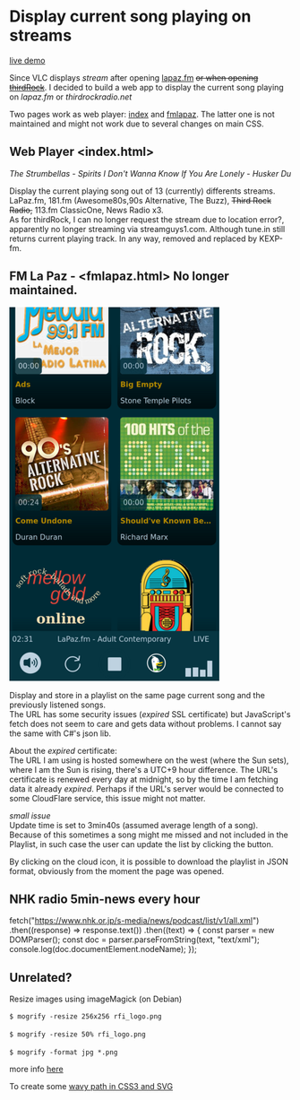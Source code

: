 # Display current song playing on streams

[live demo](https://ndlopez.github.io/web_player/)

Since VLC displays *stream* after opening [lapaz.fm](https://stream.consultoradas.com/8042/stream) ~~or when opening [thirdRock](https://rfcmedia3.streamguys1.com/thirdrock-sgplayer.aac)~~. I decided to build a web app to display the current song playing on *lapaz.fm* or *thirdrockradio.net*

Two pages work as web player: [index](https://ndlopez.github.io/web_player/) and [fmlapaz](https://ndlopez.github.io/web_player/fmlapaz.html). The latter one is not maintained and might not work due to several changes on main CSS.

## Web Player <index.html>

*The Strumbellas - Spirits*
*I Don't Wanna Know If You Are Lonely - Husker Du*

Display the current playing song out of 13 (currently) differents streams. LaPaz.fm, 181.fm (Awesome80s,90s Alternative, The Buzz), ~~Third Rock Radio,~~ 113.fm ClassicOne, News Radio x3.<br> As for thirdRock, I can no longer request the stream due to location error?, apparently no longer streaming via streamguys1.com. Although tune.in still returns current playing track. In any way, removed and replaced by KEXP-fm.

## FM La Paz - <fmlapaz.html> No longer maintained. 

![new design](assets/web_player_20240131.png)

Display and store in a playlist on the same page current song and the previously listened songs.<br>
The URL has some security issues (*expired* SSL certificate) but JavaScript's fetch does not seem to care and gets data without problems. I cannot say the same with C#'s json lib.

About the *expired* certificate:<br>
The URL I am using is hosted somewhere on the west (where the Sun sets), where I am the Sun is rising, there's a UTC+9 hour difference. The URL's certificate is renewed every day at midnight, so by the time I am fetching data it already *expired*. Perhaps if the URL's server would be connected to some CloudFlare service, this issue might not matter.

*small issue*<br>
Update time is set to 3min40s (assumed average length of a song). Because of this sometimes a song might me missed and not included in the Playlist, in such case the user can update the list by clicking the <reload> button.

By clicking on the cloud icon, it is possible to download the playlist in JSON format, obviously from the moment the page was opened.

## NHK radio 5min-news every hour

fetch("https://www.nhk.or.jp/s-media/news/podcast/list/v1/all.xml")
  .then((response) => response.text())
  .then((text) => {
    const parser = new DOMParser();
    const doc = parser.parseFromString(text, "text/xml");
    console.log(doc.documentElement.nodeName);
  });

## Unrelated?

Resize images using imageMagick (on Debian)

    $ mogrify -resize 256x256 rfi_logo.png

    $ mogrify -resize 50% rfi_logo.png

    $ mogrify -format jpg *.png

more info [here](https://imagemagick.org/script/mogrify.php)

To create some [wavy path in CSS3 and SVG](https://css-tricks.com/how-to-create-wavy-shapes-patterns-in-css/#top-of-site)

<!--
<svg id="vol_icon" xmlns="http://www.w3.org/2000/svg" viewBox="0 0 32 32" width="32" height="32" fill="none" stroke="currentcolor" stroke-linecap="round" stroke-linejoin="round" stroke-width="2">
<path fill="#bed2e0" d="M20 16 C20 8 15 2 15 2 L8 10 2 10 2 22 8 22 15 30 C15 30 20 24 20 16 Z"/>
 <path d="M21 2 C21 2 25 6 25 16 25 26 21 30 21 30 M27 4 C27 4 30 8 30 16 30 24 27 28 27 28"/></svg>

div id="player" style="position: fixed;bottom: 0;z-index: 100;float:none;box-sizing: content-box;">
  <ul>
    <li><a><div><label for="vol_input" onclick="volume_mute(0)">
      <img id="vol_icon" src="assets/volume-svgrepo.svg" width="38"/></label>
      <input id="vol_input" class="volume-vertical" type="range" min="0" max="100" value="80" step="10" oninput="audioConnect.volume = this.value/100" onchange="this.oninput()"></div>
      <-volume-></a>
    </li>
    <li><a title="back to home" href="../index.html">
      <svg id="prev_play" xmlns="http://www.w3.org/2000/svg" viewBox="0 0 42 42" width="42" height="42" fill="#bed2e0" stroke="#2e4054" stroke-linecap="round" stroke-linejoin="round" stroke-width="4">
        <circle stroke-width="0" cx="21" cy="21" r="20"/><-M30 30 L30 10 12 20Z M11 30 L11 10->
        <path fill= "#2e4054" d="M28 28 L28 14 15 21Z M14 28 L14 14"/></svg>
      </a></li>
    <li><a id="playBtn" title="start stream"></a></li>
    <li><a href="fmlapaz.html" title="Go to FM LaPaz">
      <svg id="next_play" xmlns="http://www.w3.org/2000/svg" viewBox="0 0 42 42" width="42" height="42" fill="#bed2e0" stroke="#2e4054" stroke-linecap="round" stroke-linejoin="round" stroke-width="4">
      <-path d="M9 25 L25 16 9 7Z M25 25 L25 7"/"M12 30 L12 10 30 20Z M31 30 L31 10"->
      <circle stroke-width="0" cx="21" cy="21" r="20"/>
      <path fill="#2e4054" d="M15 28 L15 14 25 21Z M28 28 L28 14" /></svg></a>
    </li>        
    <li><a target="_blank" href="/" title="about this">
      <div id="gifElm" class="equalizer no-audio"><div>
        <span></span><span></span><span></span><span></span><span></span><span></span>
        </div></div></a>
    </li>
  </ul>
</div-->

<!--svg width="18px" height="20px" viewBox="0 0 8 10" xmlns="http://www.w3.org/2000/svg" aria-hidden="true">
      <path transform="translate(-1682.000000, -935.000000)" d="M1687,935 L1687,945 L1690,945 L1690,935 L1687,935 Z M1682,935 L1682,945 L1685,945 L1685,935 L1682,935 Z" fill="currentColor"></path></svg>
    <svg id="sub_play" viewBox="0 0 16 16" width="32px" height="32px" xmlns="http://www.w3.org/2000/svg" aria-hidden="true">
      <path class="paused" d="M12.322 7.576a.5.5 0 010 .848l-6.557 4.098A.5.5 0 015 12.098V3.902a.5.5 0 01.765-.424l6.557 4.098z" fill="currentColor"></path></svg-->

<!--aside id='player2'>
<div class='col15 float_left' id='cover_art'>
<img src='assets/phantogram.jpg' width='60' height='60'/></div>
<div class='col70 float_left'><div id='cover_title' class='col_50 float_left'>
<span>You don't get me high anymore</span><span>Phantogram</span></div><div class='col_20 float_left'><svg id='play2' 
    xmlns='http://www.w3.org/2000/svg' viewBox='0 0 60 60' width='60' height='60' stroke='#2e4054' fill='#bed2e0' stroke-linecap='round' stroke-linejoin='round' stroke-width='4'>
    <circle class='paused no_mobil' cx='30' cy='30' r='26'/>
    <path class='paused' fill='#2e4054' d='M23 40 L23 20 43 30Z'/></svg>
  </div>
  <div class='float_left padding_10 no_mobil'>
    <label for='vol_input' onclick='volume_mute(0)'>
      <img id='vol_icon' src='assets/volume-svgrepo.svg' width='32'/></label>
      <input id='vol_input' class='no_desktop no_mobil' type='range' min='0' max='100' value='80' step='10' oninput='audioConnect.volume = this.value/100' onchange='this.oninput()'>
  </div>
</div>
<div class='col15 float_left'>
  <div id='gifElm' class='equalizer no-audio'>
    <div><span></span><span></span><span></span><span></span>
      <span></span><--span></span-></div></div>
</div>
</aside-->
